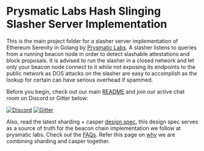 # Prysmatic Labs Hash Slinging Slasher Server Implementation

This is the main project folder for a slasher server implementation of Ethereum Serenity in Golang by [Prysmatic Labs](https://prysmaticlabs.com). A slasher listens to queries from a running beacon node in order to detect slashable attestations and block proposals.
It is advised to run the slasher in a closed network and let only your beacon node connect to it while not exposing its endpoints to the public network as DOS attacks on the slasher are easy to accomplish as the lookup for certain can have serious overhead if spammed.

Before you begin, check out our main [README](https://github.com/prysmaticlabs/prysm/blob/master/README.md) and join our active chat room on Discord or Gitter below:

[![Discord](https://user-images.githubusercontent.com/7288322/34471967-1df7808a-efbb-11e7-9088-ed0b04151291.png)](https://discord.gg/KSA7rPr)
[![Gitter](https://badges.gitter.im/Join%20Chat.svg)](https://gitter.im/prysmaticlabs/prysm?badge&utm_medium=badge&utm_campaign=pr-badge)

Also, read the latest sharding + casper [design spec](https://github.com/ethereum/eth2.0-specs), this design spec serves as a source of truth for the beacon chain implementation we follow at prysmatic labs.
Check out the [FAQs](https://notes.ethereum.org/9MMuzWeFTTSg-3Tz_YeiBA?view). Refer this page on [why](http://email.mg2.substack.com/c/eJwlj9GOhCAMRb9G3jRQQPGBh5mM8xsbhKrsDGIAM9m_X9xN2qZtbpt7rCm4xvSjj5gLOTOmL-809CMbKXFaOKakIl4DZYr2AGyQIGjHOnWH22OiYnoIxmDijaBhhS6fcy7GvjobA9m0mSXOcnZq5GBqLkilXBZhBsus5ZK89VbKkRt-a-BZI6DzZ7iur1lQ953KJ9bemnxgahuQU9XJu6pFPdu8meT8vragzEjpMCwMGLlgLo6h5z1JumQTu4IJd4v15xqMf_8ZLP_Y1bSLdbnrD-LL71i2Kj7DLxaWWF4)
we are combining sharding and casper together.
